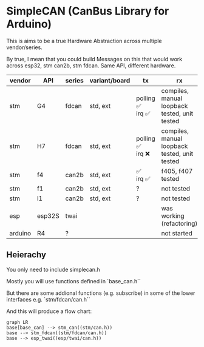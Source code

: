 # SimpleCAN (CanBus Library for Arduino)


This is aims to be a true Hardware Abstraction across multiple vendor/series.

By true, I mean that you could build Messages on this that would work across esp32, stm can2b, stm fdcan. Same API, different hardware.

  
| vendor | API | series  | variant/board | tx | rx | status |
|--|--|--|--|--|--|--|
| stm | G4 | fdcan | std, ext | polling ✅<br> irq ✅  | compiles, manual loopback tested, unit tested |  |
| stm | H7| fdcan | std, ext| polling ✅<br> irq ❌ | compiles, manual loopback tested, unit tested | stm | fdcan | L0 | | ? | | |
| stm | f4 | can2b | std, ext | ✅<br> irq ✅ | f405, f407 tested | | |
| stm | f1 | can2b | std, ext | ?| not tested | | |
| stm | l1 | can2b | std, ext | ? | not tested | | |
| esp | esp32S |twai |  | | was working (refactoring) | | | 
| arduino | R4 | ? |  | | not started | | | 



## Heierachy

You only need to include simplecan.h

Mostly you will use functions defined in `base_can.h``

But there are some addional functions (e.g. subscribe) in some of the lower interfaces e.g. `stm/fdcan/can.h``


And this will produce a flow chart:

```mermaid
graph LR
base[base_can] --> stm_can((stm/can.h))
base --> stm_fdcan((stm/fdcan/can.h))
base --> esp_twai((esp/twai/can.h))

```
